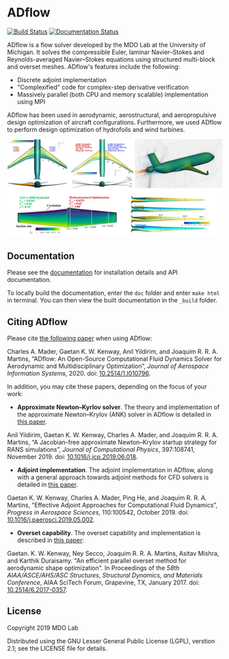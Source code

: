 # ADflow
[![Build Status](https://travis-ci.com/mdolab/adflow.svg?branch=master)](https://travis-ci.com/mdolab/adflow) 
[![Documentation Status](https://readthedocs.com/projects/mdolab-adflow/badge/?version=latest)](https://mdolab-adflow.readthedocs-hosted.com/?badge=latest)

ADflow is a flow solver developed by the MDO Lab at the University of Michigan.
It solves the compressible Euler, laminar Navier–Stokes and Reynolds-averaged Navier–Stokes equations using structured multi-block and overset meshes.
ADflow's features include the following:

- Discrete adjoint implementation
- "Complexified" code for complex-step derivative verification
- Massively parallel (both CPU and memory scalable) implementation using MPI

ADflow has been used in aerodynamic, aerostructural, and aeropropulsive design optimization of aircraft configurations.
Furthermore, we used ADflow to perform design optimization of hydrofoils and wind turbines.

![](./images/adflow_applications.png)

## Documentation
Please see the [documentation](https://mdolab-adflow.readthedocs-hosted.com/en/latest/) for installation details and API documentation.

To locally build the documentation, enter the `doc` folder and enter `make html` in terminal.
You can then view the built documentation in the `_build` folder.

## Citing ADflow

Please cite [the following paper](https://www.researchgate.net/publication/342358808_ADflow_An_Open-Source_Computational_Fluid_Dynamics_Solver_for_Aerodynamic_and_Multidisciplinary_Optimization) when using ADflow:

Charles A. Mader, Gaetan K. W. Kenway, Anil Yildirim, and Joaquim R. R. A. Martins, “ADflow: An Open-Source Computational Fluid Dynamics Solver for Aerodynamic and Multidisciplinary Optimization”, _Journal of Aerospace Information Systems_, 2020. doi: [10.2514/1.I010796](https://doi.org/10.2514/1.I010796).

In addition, you may cite these papers, depending on the focus of your work:

- **Approximate Newton–Kyrlov solver**. The theory and implementation of the approximate Newton–Krylov (ANK) solver in ADflow is detailed in [this paper](https://www.researchgate.net/profile/Joaquim_Martins/publication/333725868_A_Jacobian-free_approximate_Newton-Krylov_startup_strategy_for_RANS_simulations/links/5d03f226299bf12e7be014b5/A-Jacobian-free-approximate-Newton-Krylov-startup-strategy-for-RANS-simulations.pdf).

Anil Yildirim, Gaetan K. W. Kenway, Charles A. Mader, and Joaquim R. R. A. Martins, “A Jacobian-free approximate Newton–Krylov startup strategy for RANS simulations”, _Journal of Computational Physics_, 397:108741, November 2019. doi: [10.1016/j.jcp.2019.06.018](https://doi.org/10.1016/j.jcp.2019.06.018).

- **Adjoint implementation**. The adjoint implementation in ADflow, along with a general approach towards adjoint methods for CFD solvers is detailed in [this paper](https://www.researchgate.net/profile/Joaquim_Martins/publication/333518918_Effective_Adjoint_Approaches_for_Computational_Fluid_Dynamics/links/5cf26b7ea6fdcc8475fc169b/Effective-Adjoint-Approaches-for-Computational-Fluid-Dynamics.pdf).

Gaetan K. W. Kenway, Charles A. Mader, Ping He, and Joaquim R. R. A. Martins, “Effective Adjoint Approaches for Computational Fluid Dynamics”, _Progress in Aerospace Sciences_, 110:100542, October 2019. doi: [10.1016/j.paerosci.2019.05.002](https://doi.org/10.1016/j.paerosci.2019.05.002).

- **Overset capability**. The overset capability and implementation is described in [this paper](https://www.researchgate.net/publication/313459613_An_Efficient_Parallel_Overset_Method_for_Aerodynamic_Shape_Optimization):

Gaetan. K. W. Kenway, Ney Secco, Joaquim R. R. A. Martins, Asitav Mishra, and Karthik Duraisamy. "An efficient parallel overset method for aerodynamic shape optimization". In Proceedings of the _58th AIAA/ASCE/AHS/ASC Structures, Structural Dynamics, and Materials Conference_, AIAA SciTech Forum, Grapevine, TX, January 2017. doi: [10.2514/6.2017-0357](https://arc.aiaa.org/doi/10.2514/6.2017-0357).

## License
Copyright 2019 MDO Lab

Distributed using the GNU Lesser General Public License (LGPL), verstion 2.1; see
the LICENSE file for details.
